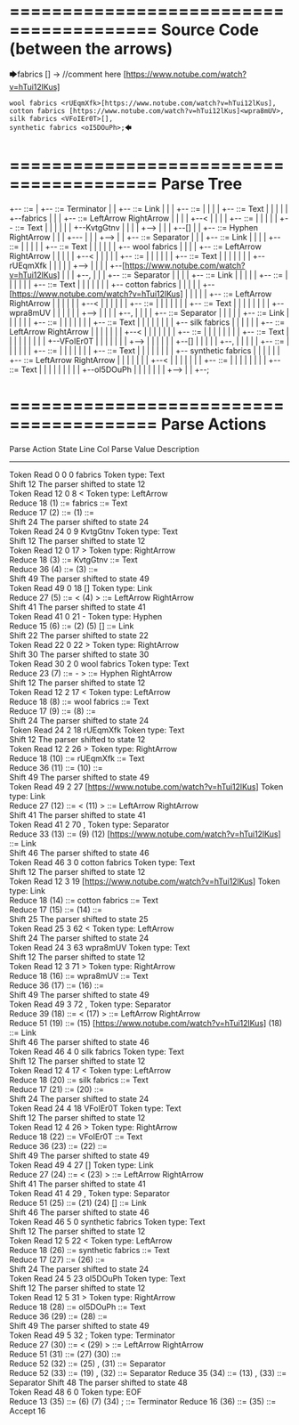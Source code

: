 ========================================
Source Code (between the arrows)
========================================

🡆fabrics <KvtgGtnv>[] -> //comment here [https://www.notube.com/watch?v=hTui12lKus]

    wool fabrics <rUEqmXfk>[https://www.notube.com/watch?v=hTui12lKus],
    cotton fabrics [https://www.notube.com/watch?v=hTui12lKus]<wpra8mUV>,
    silk fabrics <VFoIEr0T>[],
    synthetic fabrics <oI5DOuPh>;🡄

========================================
Parse Tree
========================================

+--<scripture> ::= <expression>
|  +--<expression> ::= <item> <producer> <item-or-expression-list> Terminator
|  |  +--<item> ::= <text> <tag> Link
|  |  |  +--<text> ::= <text-chunk>
|  |  |  |  +--<text-chunk> ::= Text
|  |  |  |  |  +--fabrics 
|  |  |  +--<tag> ::= LeftArrow <text> RightArrow
|  |  |  |  +--<
|  |  |  |  +--<text> ::= <text-chunk>
|  |  |  |  |  +--<text-chunk> ::= Text
|  |  |  |  |  |  +--KvtgGtnv
|  |  |  |  +-->
|  |  |  +--[]
|  |  +--<producer> ::= Hyphen RightArrow
|  |  |  +---
|  |  |  +-->
|  |  +--<item-or-expression-list> ::= <item> Separator <item-or-expression-list>
|  |  |  +--<item> ::= <text> <tag> Link
|  |  |  |  +--<text> ::= <text-chunk>
|  |  |  |  |  +--<text-chunk> ::= Text
|  |  |  |  |  |  +--    wool fabrics 
|  |  |  |  +--<tag> ::= LeftArrow <text> RightArrow
|  |  |  |  |  +--<
|  |  |  |  |  +--<text> ::= <text-chunk>
|  |  |  |  |  |  +--<text-chunk> ::= Text
|  |  |  |  |  |  |  +--rUEqmXfk
|  |  |  |  |  +-->
|  |  |  |  +--[https://www.notube.com/watch?v=hTui12lKus]
|  |  |  +--,
|  |  |  +--<item-or-expression-list> ::= <item> Separator <item-or-expression-list>
|  |  |  |  +--<item> ::= <text> Link <tag>
|  |  |  |  |  +--<text> ::= <text-chunk>
|  |  |  |  |  |  +--<text-chunk> ::= Text
|  |  |  |  |  |  |  +--    cotton fabrics 
|  |  |  |  |  +--[https://www.notube.com/watch?v=hTui12lKus]
|  |  |  |  |  +--<tag> ::= LeftArrow <text> RightArrow
|  |  |  |  |  |  +--<
|  |  |  |  |  |  +--<text> ::= <text-chunk>
|  |  |  |  |  |  |  +--<text-chunk> ::= Text
|  |  |  |  |  |  |  |  +--wpra8mUV
|  |  |  |  |  |  +-->
|  |  |  |  +--,
|  |  |  |  +--<item-or-expression-list> ::= <item> Separator <item>
|  |  |  |  |  +--<item> ::= <text> <tag> Link
|  |  |  |  |  |  +--<text> ::= <text-chunk>
|  |  |  |  |  |  |  +--<text-chunk> ::= Text
|  |  |  |  |  |  |  |  +--    silk fabrics 
|  |  |  |  |  |  +--<tag> ::= LeftArrow <text> RightArrow
|  |  |  |  |  |  |  +--<
|  |  |  |  |  |  |  +--<text> ::= <text-chunk>
|  |  |  |  |  |  |  |  +--<text-chunk> ::= Text
|  |  |  |  |  |  |  |  |  +--VFoIEr0T
|  |  |  |  |  |  |  +-->
|  |  |  |  |  |  +--[]
|  |  |  |  |  +--,
|  |  |  |  |  +--<item> ::= <text> <tag>
|  |  |  |  |  |  +--<text> ::= <text-chunk>
|  |  |  |  |  |  |  +--<text-chunk> ::= Text
|  |  |  |  |  |  |  |  +--    synthetic fabrics 
|  |  |  |  |  |  +--<tag> ::= LeftArrow <text> RightArrow
|  |  |  |  |  |  |  +--<
|  |  |  |  |  |  |  +--<text> ::= <text-chunk>
|  |  |  |  |  |  |  |  +--<text-chunk> ::= Text
|  |  |  |  |  |  |  |  |  +--oI5DOuPh
|  |  |  |  |  |  |  +-->
|  |  +--;


========================================
Parse Actions
========================================

Parse Action      State    Line     Col   Parse Value                                                       Description                                                             
---------------   -----   -----   -----   ---------------------------------------------------------------   ------------------------------------------------------------------------
Token Read            0       0       0   fabrics                                                           Token type: Text                                                        
Shift                12                                                                                     The parser shifted to state 12                                          
Token Read           12       0       8   <                                                                 Token type: LeftArrow                                                   
Reduce               18                   (1) ::= fabrics                                                   <text-chunk> ::= Text                                                   
Reduce               17                   (2) ::= (1)                                                       <text> ::= <text-chunk>                                                 
Shift                24                                                                                     The parser shifted to state 24                                          
Token Read           24       0       9   KvtgGtnv                                                          Token type: Text                                                        
Shift                12                                                                                     The parser shifted to state 12                                          
Token Read           12       0      17   >                                                                 Token type: RightArrow                                                  
Reduce               18                   (3) ::= KvtgGtnv                                                  <text-chunk> ::= Text                                                   
Reduce               36                   (4) ::= (3)                                                       <text> ::= <text-chunk>                                                 
Shift                49                                                                                     The parser shifted to state 49                                          
Token Read           49       0      18   []                                                                Token type: Link                                                        
Reduce               27                   (5) ::= < (4) >                                                   <tag> ::= LeftArrow <text> RightArrow                                   
Shift                41                                                                                     The parser shifted to state 41                                          
Token Read           41       0      21   -                                                                 Token type: Hyphen                                                      
Reduce               15                   (6) ::= (2) (5) []                                                <item> ::= <text> <tag> Link                                            
Shift                22                                                                                     The parser shifted to state 22                                          
Token Read           22       0      22   >                                                                 Token type: RightArrow                                                  
Shift                30                                                                                     The parser shifted to state 30                                          
Token Read           30       2       0       wool fabrics                                                  Token type: Text                                                        
Reduce               23                   (7) ::= - >                                                       <producer> ::= Hyphen RightArrow                                        
Shift                12                                                                                     The parser shifted to state 12                                          
Token Read           12       2      17   <                                                                 Token type: LeftArrow                                                   
Reduce               18                   (8) ::=     wool fabrics                                          <text-chunk> ::= Text                                                   
Reduce               17                   (9) ::= (8)                                                       <text> ::= <text-chunk>                                                 
Shift                24                                                                                     The parser shifted to state 24                                          
Token Read           24       2      18   rUEqmXfk                                                          Token type: Text                                                        
Shift                12                                                                                     The parser shifted to state 12                                          
Token Read           12       2      26   >                                                                 Token type: RightArrow                                                  
Reduce               18                   (10) ::= rUEqmXfk                                                 <text-chunk> ::= Text                                                   
Reduce               36                   (11) ::= (10)                                                     <text> ::= <text-chunk>                                                 
Shift                49                                                                                     The parser shifted to state 49                                          
Token Read           49       2      27   [https://www.notube.com/watch?v=hTui12lKus]                       Token type: Link                                                        
Reduce               27                   (12) ::= < (11) >                                                 <tag> ::= LeftArrow <text> RightArrow                                   
Shift                41                                                                                     The parser shifted to state 41                                          
Token Read           41       2      70   ,                                                                 Token type: Separator                                                   
Reduce               33                   (13) ::= (9) (12) [https://www.notube.com/watch?v=hTui12lKus]     <item> ::= <text> <tag> Link                                            
Shift                46                                                                                     The parser shifted to state 46                                          
Token Read           46       3       0       cotton fabrics                                                Token type: Text                                                        
Shift                12                                                                                     The parser shifted to state 12                                          
Token Read           12       3      19   [https://www.notube.com/watch?v=hTui12lKus]                       Token type: Link                                                        
Reduce               18                   (14) ::=     cotton fabrics                                       <text-chunk> ::= Text                                                   
Reduce               17                   (15) ::= (14)                                                     <text> ::= <text-chunk>                                                 
Shift                25                                                                                     The parser shifted to state 25                                          
Token Read           25       3      62   <                                                                 Token type: LeftArrow                                                   
Shift                24                                                                                     The parser shifted to state 24                                          
Token Read           24       3      63   wpra8mUV                                                          Token type: Text                                                        
Shift                12                                                                                     The parser shifted to state 12                                          
Token Read           12       3      71   >                                                                 Token type: RightArrow                                                  
Reduce               18                   (16) ::= wpra8mUV                                                 <text-chunk> ::= Text                                                   
Reduce               36                   (17) ::= (16)                                                     <text> ::= <text-chunk>                                                 
Shift                49                                                                                     The parser shifted to state 49                                          
Token Read           49       3      72   ,                                                                 Token type: Separator                                                   
Reduce               39                   (18) ::= < (17) >                                                 <tag> ::= LeftArrow <text> RightArrow                                   
Reduce               51                   (19) ::= (15) [https://www.notube.com/watch?v=hTui12lKus] (18)    <item> ::= <text> Link <tag>                                            
Shift                46                                                                                     The parser shifted to state 46                                          
Token Read           46       4       0       silk fabrics                                                  Token type: Text                                                        
Shift                12                                                                                     The parser shifted to state 12                                          
Token Read           12       4      17   <                                                                 Token type: LeftArrow                                                   
Reduce               18                   (20) ::=     silk fabrics                                         <text-chunk> ::= Text                                                   
Reduce               17                   (21) ::= (20)                                                     <text> ::= <text-chunk>                                                 
Shift                24                                                                                     The parser shifted to state 24                                          
Token Read           24       4      18   VFoIEr0T                                                          Token type: Text                                                        
Shift                12                                                                                     The parser shifted to state 12                                          
Token Read           12       4      26   >                                                                 Token type: RightArrow                                                  
Reduce               18                   (22) ::= VFoIEr0T                                                 <text-chunk> ::= Text                                                   
Reduce               36                   (23) ::= (22)                                                     <text> ::= <text-chunk>                                                 
Shift                49                                                                                     The parser shifted to state 49                                          
Token Read           49       4      27   []                                                                Token type: Link                                                        
Reduce               27                   (24) ::= < (23) >                                                 <tag> ::= LeftArrow <text> RightArrow                                   
Shift                41                                                                                     The parser shifted to state 41                                          
Token Read           41       4      29   ,                                                                 Token type: Separator                                                   
Reduce               51                   (25) ::= (21) (24) []                                             <item> ::= <text> <tag> Link                                            
Shift                46                                                                                     The parser shifted to state 46                                          
Token Read           46       5       0       synthetic fabrics                                             Token type: Text                                                        
Shift                12                                                                                     The parser shifted to state 12                                          
Token Read           12       5      22   <                                                                 Token type: LeftArrow                                                   
Reduce               18                   (26) ::=     synthetic fabrics                                    <text-chunk> ::= Text                                                   
Reduce               17                   (27) ::= (26)                                                     <text> ::= <text-chunk>                                                 
Shift                24                                                                                     The parser shifted to state 24                                          
Token Read           24       5      23   oI5DOuPh                                                          Token type: Text                                                        
Shift                12                                                                                     The parser shifted to state 12                                          
Token Read           12       5      31   >                                                                 Token type: RightArrow                                                  
Reduce               18                   (28) ::= oI5DOuPh                                                 <text-chunk> ::= Text                                                   
Reduce               36                   (29) ::= (28)                                                     <text> ::= <text-chunk>                                                 
Shift                49                                                                                     The parser shifted to state 49                                          
Token Read           49       5      32   ;                                                                 Token type: Terminator                                                  
Reduce               27                   (30) ::= < (29) >                                                 <tag> ::= LeftArrow <text> RightArrow                                   
Reduce               51                   (31) ::= (27) (30)                                                <item> ::= <text> <tag>                                                 
Reduce               52                   (32) ::= (25) , (31)                                              <item-or-expression-list> ::= <item> Separator <item>                   
Reduce               52                   (33) ::= (19) , (32)                                              <item-or-expression-list> ::= <item> Separator <item-or-expression-list>
Reduce               35                   (34) ::= (13) , (33)                                              <item-or-expression-list> ::= <item> Separator <item-or-expression-list>
Shift                48                                                                                     The parser shifted to state 48                                          
Token Read           48       6       0                                                                     Token type: EOF                                                         
Reduce               13                   (35) ::= (6) (7) (34) ;                                           <expression> ::= <item> <producer> <item-or-expression-list> Terminator 
Reduce               16                   (36) ::= (35)                                                     <scripture> ::= <expression>                                            
Accept               16                                                                                                                                                             


